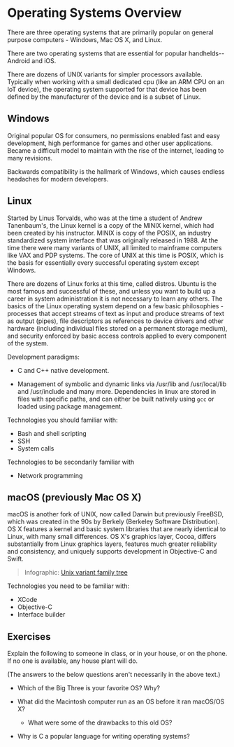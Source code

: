 # Operating Systems Overview

There are three operating systems that are primarily popular on general
purpose computers - Windows, Mac OS X, and Linux. 

There are two operating systems that are essential for popular
handhelds--Android and iOS.

There are dozens of UNIX variants for simpler processors available.
Typically when working with a small dedicated cpu (like an ARM CPU on an
IoT device), the operating system supported for that device has been
defined by the manufacturer of the device and is a subset of Linux.

## Windows

Original popular OS for consumers, no permissions enabled fast and easy
development, high performance for games and other user applications.
Became a difficult model to maintain with the rise of the internet,
leading to many revisions.

Backwards compatibility is the hallmark of Windows, which causes endless
headaches for modern developers.

## Linux

Started by Linus Torvalds, who was at the time a student of Andrew
Tanenbaum's, the Linux kernel is a copy of the MINIX kernel, which had
been created by his instructor. MINIX is copy of the POSIX, an industry
standardized system interface that was originally released in 1988. At
the time there were many variants of UNIX, all limited to mainframe
computers like VAX and PDP systems. The core of UNIX at this time is
POSIX, which is the basis for essentially every successful operating
system except Windows.

There are dozens of Linux forks at this time, called distros. Ubuntu is
the most famous and successful of these, and unless you want to build up
a career in system administration it is not necessary to learn any
others. The basics of the Linux operating system depend on a few basic
philosophies - processes that accept streams of text as input and
produce streams of text as output (pipes), file descriptors as
references to device drivers and other hardware (including individual
files stored on a permanent storage medium), and security enforced by
basic access controls applied to every component of the system.

Development paradigms:

* C and C++ native development.

* Management of symbolic and dynamic links via /usr/lib and
  /usr/local/lib and /usr/include and many more. Dependencies in linux
  are stored in files with specific paths, and can either be built
  natively using `gcc` or loaded using package management.

Technologies you should familiar with:

* Bash and shell scripting
* SSH
* System calls

Technologies to be secondarily familiar with

* Network programming


## macOS (previously Mac OS X)

macOS is another fork of UNIX, now called Darwin but previously FreeBSD,
which was created in the 90s by Berkely (Berkeley Software
Distribution). OS X features a kernel and basic system libraries that
are nearly identical to Linux, with many small differences. OS X's
graphics layer, Cocoa, differs substantially from Linux graphics layers,
features much greater reliability and consistency, and uniquely supports
development in Objective-C and Swift.

> Infographic: [Unix variant family tree](https://en.wikipedia.org/wiki/History_of_Unix#/media/File:Unix_history-simple.svg)

Technologies you need to be familiar with:

* XCode
* Objective-C
* Interface builder


## Exercises

Explain the following to someone in class, or in your house, or on the
phone. If no one is available, any house plant will do.

(The answers to the below questions aren't necessarily in the above text.)

* Which of the Big Three is your favorite OS? Why?

* What did the Macintosh computer run as an OS before it ran macOS/OS X?
	* What were some of the drawbacks to this old OS?

* Why is C a popular language for writing operating systems?
